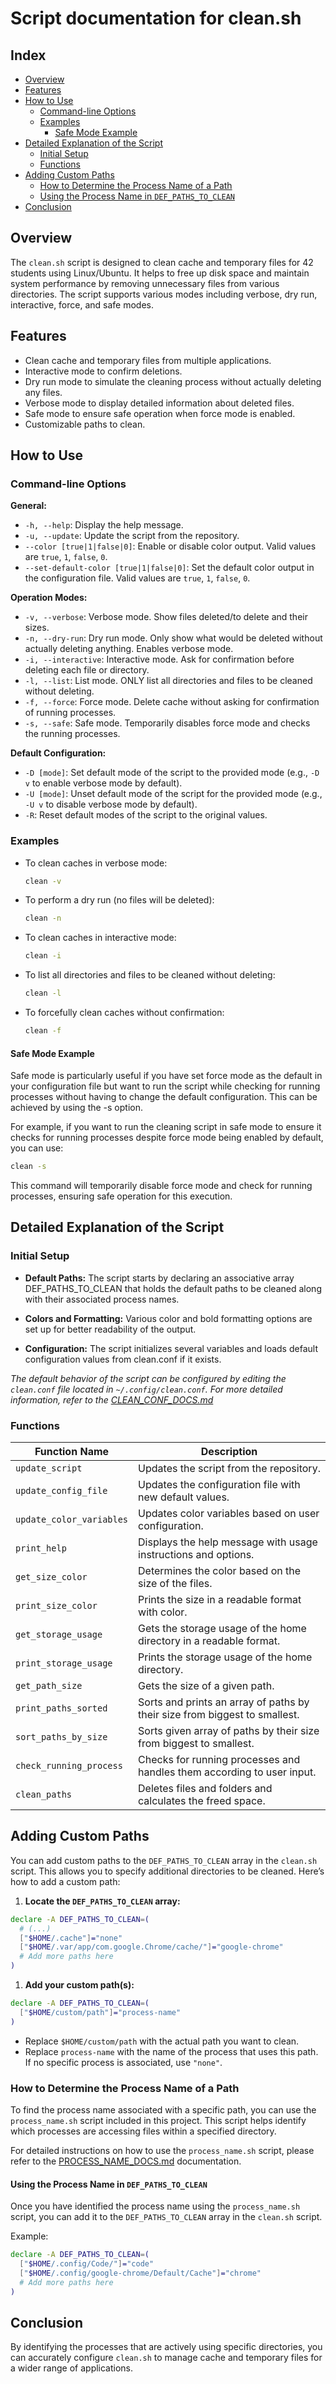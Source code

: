 # Script documentation for clean.sh

## Index

- [Overview](#overview)
- [Features](#features)
- [How to Use](#how-to-use)
  - [Command-line Options](#command-line-options)
  - [Examples](#examples)
    - [Safe Mode Example](#safe-mode-example)
- [Detailed Explanation of the Script](#detailed-explanation-of-the-script)
  - [Initial Setup](#initial-setup)
  - [Functions](#functions)
- [Adding Custom Paths](#adding-custom-paths)
  - [How to Determine the Process Name of a Path](#how-to-determine-the-process-name-of-a-path)
  - [Using the Process Name in `DEF_PATHS_TO_CLEAN`](#using-the-process-name-in-def_paths_to_clean)
- [Conclusion](#conclusion)

## Overview

The `clean.sh` script is designed to clean cache and temporary files for 42 students using Linux/Ubuntu. It helps to free up disk space and maintain system performance by removing unnecessary files from various directories. The script supports various modes including verbose, dry run, interactive, force, and safe modes.

## Features

- Clean cache and temporary files from multiple applications.
- Interactive mode to confirm deletions.
- Dry run mode to simulate the cleaning process without actually deleting any files.
- Verbose mode to display detailed information about deleted files.
- Safe mode to ensure safe operation when force mode is enabled.
- Customizable paths to clean.

## How to Use

### Command-line Options

**General:**
- `-h, --help`: Display the help message.
- `-u, --update`: Update the script from the repository.
- `--color [true|1|false|0]`: Enable or disable color output. Valid values are `true`, `1`, `false`, `0`.
- `--set-default-color [true|1|false|0]`: Set the default color output in the configuration file. Valid values are `true`, `1`, `false`, `0`.

**Operation Modes:**
- `-v, --verbose`: Verbose mode. Show files deleted/to delete and their sizes.
- `-n, --dry-run`: Dry run mode. Only show what would be deleted without actually deleting anything. Enables verbose mode.
- `-i, --interactive`: Interactive mode. Ask for confirmation before deleting each file or directory.
- `-l, --list`: List mode. ONLY list all directories and files to be cleaned without deleting.
- `-f, --force`: Force mode. Delete cache without asking for confirmation of running processes.
- `-s, --safe`: Safe mode. Temporarily disables force mode and checks the running processes.

**Default Configuration:**
- `-D [mode]`: Set default mode of the script to the provided mode (e.g., `-D v` to enable verbose mode by default).
- `-U [mode]`: Unset default mode of the script for the provided mode (e.g., `-U v` to disable verbose mode by default).
- `-R`: Reset default modes of the script to the original values.

### Examples

- To clean caches in verbose mode:
  
  ```sh
  clean -v
  ```
- To perform a dry run (no files will be deleted):
  
  ```sh
  clean -n
  ```
- To clean caches in interactive mode:
  
  ```sh
  clean -i
  ```
- To list all directories and files to be cleaned without deleting:
  
  ```sh
  clean -l
  ```
- To forcefully clean caches without confirmation:
  
  ```sh
  clean -f
  ```

#### Safe Mode Example
Safe mode is particularly useful if you have set force mode as the default in your configuration file but want to run the script while checking for running processes without having to change the default configuration. This can be achieved by using the -s option.

For example, if you want to run the cleaning script in safe mode to ensure it checks for running processes despite force mode being enabled by default, you can use:
```sh
clean -s
```

This command will temporarily disable force mode and check for running processes, ensuring safe operation for this execution.

## Detailed Explanation of the Script

### Initial Setup
- **Default Paths:** The script starts by declaring an associative array DEF_PATHS_TO_CLEAN that holds the default paths to be cleaned along with their associated process names.

- **Colors and Formatting:** Various color and bold formatting options are set up for better readability of the output.

- **Configuration:** The script initializes several variables and loads default configuration values from clean.conf if it exists.

*The default behavior of the script can be configured by editing the `clean.conf` file located in `~/.config/clean.conf`. For more detailed information, refer to the [CLEAN_CONF_DOCS.md](docs/CLEAN_CONF_DOCS.md)*

### Functions

| Function Name          | Description                                                |
|------------------------|------------------------------------------------------------|
| `update_script`        | Updates the script from the repository.                    |
| `update_config_file`   | Updates the configuration file with new default values.    |
| `update_color_variables` | Updates color variables based on user configuration.     |
| `print_help`           | Displays the help message with usage instructions and options. |
| `get_size_color`       | Determines the color based on the size of the files.       |
| `print_size_color`     | Prints the size in a readable format with color.           |
| `get_storage_usage`    | Gets the storage usage of the home directory in a readable format. |
| `print_storage_usage`  | Prints the storage usage of the home directory.            |
| `get_path_size`        | Gets the size of a given path.                             |
| `print_paths_sorted`   | Sorts and prints an array of paths by their size from biggest to smallest. |
| `sort_paths_by_size`   | Sorts given array of paths by their size from biggest to smallest. |
| `check_running_process`| Checks for running processes and handles them according to user input. |
| `clean_paths`          | Deletes files and folders and calculates the freed space.  |

## Adding Custom Paths
You can add custom paths to the `DEF_PATHS_TO_CLEAN` array in the `clean.sh` script. This allows you to specify additional directories to be cleaned. Here’s how to add a custom path:

1. **Locate the `DEF_PATHS_TO_CLEAN` array:**
  ```sh
  declare -A DEF_PATHS_TO_CLEAN=(
	# (...)
    ["$HOME/.cache"]="none"
    ["$HOME/.var/app/com.google.Chrome/cache/"]="google-chrome"
    # Add more paths here
  )
  ```

1. **Add your custom path(s):**
  ```sh
  declare -A DEF_PATHS_TO_CLEAN=(
	["$HOME/custom/path"]="process-name"
  )
  ```
  - Replace `$HOME/custom/path` with the actual path you want to clean.
  - Replace `process-name` with the name of the process that uses this path. If no specific process is associated, use `"none"`.

### How to Determine the Process Name of a Path

To find the process name associated with a specific path, you can use the `process_name.sh` script included in this project. This script helps identify which processes are accessing files within a specified directory.

For detailed instructions on how to use the `process_name.sh` script, please refer to the [PROCESS_NAME_DOCS.md](PROCESS_NAME_DOCS.md) documentation.

#### Using the Process Name in `DEF_PATHS_TO_CLEAN`

Once you have identified the process name using the `process_name.sh` script, you can add it to the `DEF_PATHS_TO_CLEAN` array in the `clean.sh` script.

Example:

```sh
declare -A DEF_PATHS_TO_CLEAN=(
  ["$HOME/.config/Code/"]="code"
  ["$HOME/.config/google-chrome/Default/Cache"]="chrome"
  # Add more paths here
)
```

## Conclusion

By identifying the processes that are actively using specific directories, you can accurately configure `clean.sh` to manage cache and temporary files for a wider range of applications.
